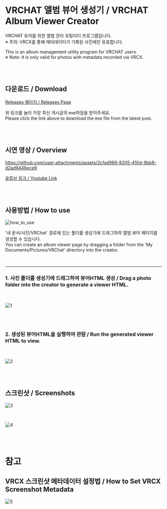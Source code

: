 # VRCHAT 앨범 뷰어 생성기 / VRCHAT Album Viewer Creator

VRCHAT 유저를 위한 앨범 관리 유틸리티 프로그램입니다. </br>
※ 주의: VRCX를 통해 메타데이터가 기록된 사진에만 유효합니다.

This is an album management utility program for VRCHAT users. <br/>
※ Note: It is only valid for photos with metadata recorded via VRCX.

<br/>
<br/>

## 다운로드 / Download

[Releases 페이지 / Releases Page](https://github.com/SnowyWalk/VRCHAT-Album-Viewer-Creator/releases)

위 링크를 눌러 가장 최신 게시글의 exe파일을 받아주세요. <br/> Please click the link above to download the exe file from the latest post.

<br/>
<br/>

## 시연 영상 / Overview
https://github.com/user-attachments/assets/2cfad966-8205-410d-9bb8-d2ad9446ece9

[유튜브 링크 / Youtube Link](https://youtu.be/z9GPF6mqqH0)

<br/>
<br/>

## 사용방법 / How to use
![how_to_use](https://github.com/user-attachments/assets/4ddcc900-9684-4da9-85a5-207f29941005)

'내 문서/사진/VRChat' 경로에 있는 폴더를 생성기에 드래그하여 앨범 뷰어 페이지를 생성할 수 있습니다. <br/> You can create an album viewer page by dragging a folder from the 'My Documents/Pictures/VRChat' directory into the creator.

<br/>

---

### 1. 사진 폴더를 생성기에 드래그하여 뷰어HTML 생성 / Drag a photo folder into the creator to generate a viewer HTML.
<br/>

![1](https://github.com/user-attachments/assets/d202a9ca-3b69-442a-8e8a-01bd0158fc71)

<br/>
<br/>

### 2. 생성된 뷰어HTML을 실행하여 관람 / Run the generated viewer HTML to view.
<br/>

![2](https://github.com/user-attachments/assets/90ab536f-0d6d-491f-bcb6-573be5c165d1)

<br/>
<br/>

## 스크린샷 / Screenshots
![3](https://github.com/user-attachments/assets/bc14159f-b87e-4912-bd8e-c8deac33ee99)

<br/>

![4](https://github.com/user-attachments/assets/8c814323-b7d4-4e63-9293-69e1e27f65be)

<br/>
<br/>

# 참고
## VRCX 스크린샷 메타데이터 설정법 / How to Set VRCX Screenshot Metadata
![5](https://github.com/user-attachments/assets/3ee3a2f6-be2c-4802-b204-a2f111166c58)
